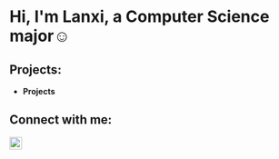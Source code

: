 <h1>Hi, I'm Lanxi, a <a href="[https://linkedin.com/in/lanxilin](https://www.linkedin.com/in/zetian-shi-99a225376/)"></a>Computer Science major☺</h1>

<h2> Projects:</h2>

- <b>Projects</b>
<!--
  - [YouTube Video Downloader Using Pytube](https://github.com/player1notfound/ytdownloader/tree/main)
  - [Discord Bot Integration with OpenAI API](https://github.com/player1notfound/gpt-bot/tree/main)
  - [Configuring On-premises Active Directory within Azure VMs](https://github.com/player1notfound/configure-ad)
  - [Network Security Groups (NSGs) and Inspecting Network Protocols](https://github.com/player1notfound/azure-network-protocols)
  - [osTicket: Prerequisites and Installation](https://github.com/player1notfound/osticket-prereqs)
  - [osTicket: Post-Installation Configuration](https://github.com/player1notfound/post-install-config)
  - [osTicket: Ticket Lifecycle Examples](https://github.com/player1notfound/ticket-lifecycle)
-->
<h2>Connect with me:</h2>

[<img align="left" alt="Lanxi | LinkedIn" width="22px" src="https://cdn.jsdelivr.net/npm/simple-icons@v3/icons/linkedin.svg" />][linkedin]

[linkedin]: https://linkedin.com/in/lanxilin
